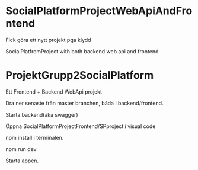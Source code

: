 # SocialPlatformProjectWebApiAndFrontend

Fick göra ett nytt projekt pga klydd

SocialPlatfromProject with both backend web api and frontend


# ProjektGrupp2SocialPlatform


Ett Frontend + Backend WebApi projekt

Dra ner senaste från master branchen, båda i backend/frontend.

Starta backend(aka swagger)

Öppna SocialPlatformProjectFrontend/SPproject i visual code

npm install i terminalen.

npm run dev

Starta appen.
